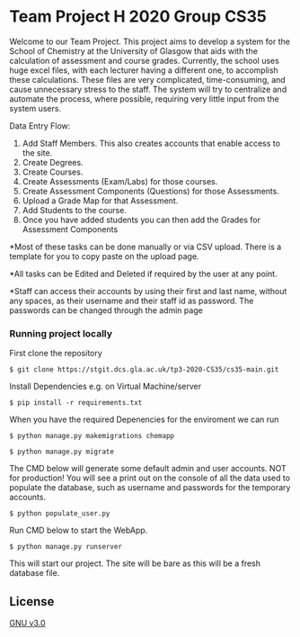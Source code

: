 # Team Project H 2020 Group CS35
 Welcome to our Team Project. This project aims to develop a system for the School of Chemistry at the University of Glasgow that aids with the calculation of assessment and course grades.
Currently, the school uses huge excel files, with each lecturer having a different one, to accomplish these calculations. These files are very complicated, time-consuming, and cause unnecessary stress to the staff. 
The system will try to centralize and automate the process, where possible, requiring very little input from the system users.

 Data Entry Flow:


1. Add Staff Members. This also creates accounts that enable access to the site.
2. Create Degrees.
2. Create Courses.
3. Create Assessments (Exam/Labs) for those courses.
4. Create Assessment Components (Questions) for those Assessments.
5. Upload a Grade Map for that Assessment.
6. Add Students to the course.
7. Once you have added students you can then add the Grades for Assessment Components

*Most of these tasks can be done manually or via CSV upload. There is a template for you to copy paste on the upload page.

*All tasks can be Edited and Deleted if required by the user at any point.

*Staff can access their accounts by using their first and last name, without any spaces, as their username and their staff id as password. The passwords can be changed through the admin page

### Running project locally

First clone the repository

 `$ git clone https://stgit.dcs.gla.ac.uk/tp3-2020-CS35/cs35-main.git`

Install Dependencies e.g. on Virtual Machine/server

 `$ pip install -r requirements.txt`

 When you have the required Depenencies for the enviroment we can run

 `$ python manage.py makemigrations chemapp`

 `$ python manage.py migrate`

The CMD below will generate some default admin and user accounts. NOT for production!
You will see a print out on the console of all the data used to populate the database, such as username and passwords for the temporary accounts.

  `$ python populate_user.py`

Run CMD below to start the WebApp.

 `$ python manage.py runserver`

 This will start our project. The site will be bare as this will be a fresh database file.



 ## License
[GNU v3.0](https://choosealicense.com/licenses/gpl-3.0/#)
